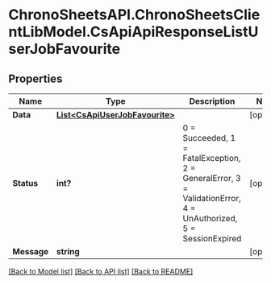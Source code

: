 # ChronoSheetsAPI.ChronoSheetsClientLibModel.CsApiApiResponseListUserJobFavourite
## Properties

Name | Type | Description | Notes
------------ | ------------- | ------------- | -------------
**Data** | [**List&lt;CsApiUserJobFavourite&gt;**](CsApiUserJobFavourite.md) |  | [optional] 
**Status** | **int?** | 0 &#x3D; Succeeded, 1 &#x3D; FatalException, 2 &#x3D; GeneralError, 3 &#x3D; ValidationError, 4 &#x3D; UnAuthorized, 5 &#x3D; SessionExpired | [optional] 
**Message** | **string** |  | [optional] 

[[Back to Model list]](../README.md#documentation-for-models) [[Back to API list]](../README.md#documentation-for-api-endpoints) [[Back to README]](../README.md)

